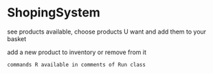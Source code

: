 # ShopingSystem

see products available, choose products U want and add them to your basket

add a new product to inventory or remove from it

    commands R available in comments of Run class
